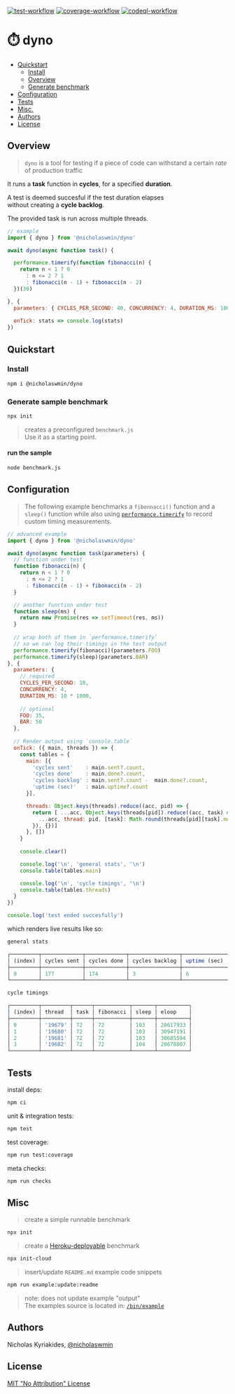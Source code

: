 [![test-workflow][test-badge]][test-workflow] [![coverage-workflow][coverage-badge]][coverage-report] [![codeql-workflow][codeql-badge]][codeql-workflow]

# :stopwatch: dyno

* [Quickstart](#quickstart)
  + [Install](#install)
  + [Overview](#overview)
  + [Generate benchmark](#generate-sample-benchmark)
* [Configuration](#configuration)
* [Tests](#tests)
* [Misc.](#misc)
* [Authors](#authors)
* [License](#license)

## Overview

> `dyno` is a tool for testing if a piece of code can withstand 
> a certain *rate* of production traffic

It runs a **task** function in **cycles**, for a specified **duration**.

A test is deemed succesful if the test duration elapses  
without creating a **cycle backlog**.

The provided task is run across multiple threads.

```js
// example
import { dyno } from '@nicholaswmin/dyno'

await dyno(async function task() { 

  performance.timerify(function fibonacci(n) {
    return n < 1 ? 0
      : n <= 2 ? 1
      : fibonacci(n - 1) + fibonacci(n - 2)
  })(30)

}, {
  parameters: { CYCLES_PER_SECOND: 40, CONCURRENCY: 4, DURATION_MS: 10000 },
  
  onTick: stats => console.log(stats)
})
```

## Quickstart

### Install

```bash
npm i @nicholaswmin/dyno
```

### Generate sample benchmark

```bash 
npx init
```

> creates a preconfigured `benchmark.js`  
> Use it as a starting point.

#### run the sample

```bash
node benchmark.js
``` 

## Configuration

> The following example benchmarks a `fibonnacci()` function
> and a `sleep()` function while also using [`performance.timerify`][timerify] 
> to record custom timing measurements.

```js
// advanced example
import { dyno } from '@nicholaswmin/dyno'

await dyno(async function task(parameters) { 
  // function under test
  function fibonacci(n) {
    return n < 1 ? 0
      : n <= 2 ? 1
      : fibonacci(n - 1) + fibonacci(n - 2)
  }

  // another function under test
  function sleep(ms) {
    return new Promise(res => setTimeout(res, ms))
  }
  
  // wrap both of them in `performance.timerify` 
  // so we can log their timings in the test output
  performance.timerify(fibonacci)(parameters.FOO)
  performance.timerify(sleep)(parameters.BAR)
}, {
  parameters: {
    // required
    CYCLES_PER_SECOND: 10, 
    CONCURRENCY: 4, 
    DURATION_MS: 10 * 1000,
    
    // optional
    FOO: 35,
    BAR: 50
  },
  
  // Render output using `console.table`
  onTick: ({ main, threads }) => {    
    const tables = {
      main: [{ 
        'cycles sent'    : main.sent?.count, 
        'cycles done'    : main.done?.count,
        'cycles backlog' : main.sent?.count -  main.done?.count,
        'uptime (sec)'   : main.uptime?.count
      }],

      threads: Object.keys(threads).reduce((acc, pid) => {
        return [ ...acc, Object.keys(threads[pid]).reduce((acc, task) => ({
          ...acc, thread: pid, [task]: Math.round(threads[pid][task].mean)
        }), {})]
      }, [])
    }
    
    console.clear()

    console.log('\n', 'general stats', '\n')
    console.table(tables.main)

    console.log('\n', 'cycle timings', '\n')
    console.table(tables.threads)
  }
})

console.log('test ended succesfully')
```

which renders live results like so:

```js
general stats 

┌─────────┬─────────────┬─────────────┬────────────────┬──────────────┐
│ (index) │ cycles sent │ cycles done │ cycles backlog │ uptime (sec) │
├─────────┼─────────────┼─────────────┼────────────────┼──────────────┤
│ 0       │ 177         │ 174         │ 3              │ 6            │
└─────────┴─────────────┴─────────────┴────────────────┴──────────────┘

cycle timings 

┌─────────┬─────────┬──────┬───────────┬───────┬──────────┐
│ (index) │ thread  │ task │ fibonacci │ sleep │ eloop    │
├─────────┼─────────┼──────┼───────────┼───────┼──────────┤
│ 0       │ '19679' │ 72   │ 72        │ 103   │ 28617933 │
│ 1       │ '19680' │ 72   │ 72        │ 103   │ 30947191 │
│ 2       │ '19681' │ 72   │ 72        │ 103   │ 30685594 │
│ 3       │ '19682' │ 72   │ 72        │ 104   │ 28678007 │
└─────────┴─────────┴──────┴───────────┴───────┴──────────┘
```


## Tests

install deps:

```bash
npm ci
```

unit & integration tests:

```bash
npm test
```

test coverage:

```bash
npm run test:coverage
```

meta checks:

```bash
npm run checks
```

## Misc

> create a simple runnable benchmark

```bash
npx init
```

> create a [Heroku-deployable][heroku] benchmark

```bash
npx init-cloud
```

> insert/update `README.md` example code snippets  

```bash
npm run example:update:readme
```

> note: does not update example "output"  
> The examples source is located in: [`/bin/example`](./bin/example)

## Authors

Nicholas Kyriakides, [@nicholaswmin][nicholaswmin]

## License

[MIT "No Attribution" License][license]

<!--- Badges -->

[test-badge]: https://github.com/nicholaswmin/dyno/actions/workflows/test.yml/badge.svg
[test-workflow]: https://github.com/nicholaswmin/dyno/actions/workflows/test:unit.yml

[coverage-badge]: https://coveralls.io/repos/github/nicholaswmin/dyno/badge.svg?branch=main
[coverage-report]: https://coveralls.io/github/nicholaswmin/dyno?branch=main

[codeql-badge]: https://github.com/nicholaswmin/dyno/actions/workflows/codeql.yml/badge.svg
[codeql-workflow]: https://github.com/nicholaswmin/dyno/actions/workflows/codeql.yml

<!--- Content -->

[heroku]: https://heroku.com
[perf-api]: https://nodejs.org/api/perf_hooks.html#performance-measurement-apis
[timerify]: https://nodejs.org/api/perf_hooks.html#performancetimerifyfn-options
[measure]: https://nodejs.org/api/perf_hooks.html#class-performancemeasure
[fib]: https://en.wikipedia.org/wiki/Fibonacci_sequence
[v8]: https://v8.dev/

<!--- Basic -->

[nicholaswmin]: https://github.com/nicholaswmin
[license]: ./LICENSE
